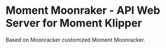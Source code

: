 
#  Moment Moonraker - API Web Server for Moment Klipper

Based on Moonracker customized Moment Moonracker.
